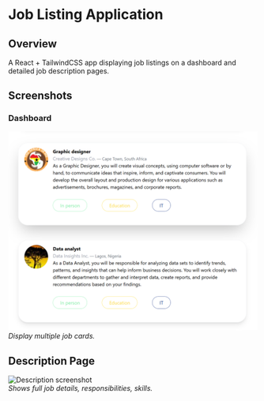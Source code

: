 # Job Listing Application

## Overview  
A React + TailwindCSS app displaying job listings on a dashboard and detailed job description pages.

## Screenshots

### Dashboard
![Dashboard screenshot](https://github.com/Lamrot12/A2SV_Tasks/blob/main/task6-job-listing/src/assets/Image1.png)  
_Display multiple job cards._

## Description Page
![Description screenshot](/src/assets/Image2.png)  
_Shows full job details, responsibilities, skills._


